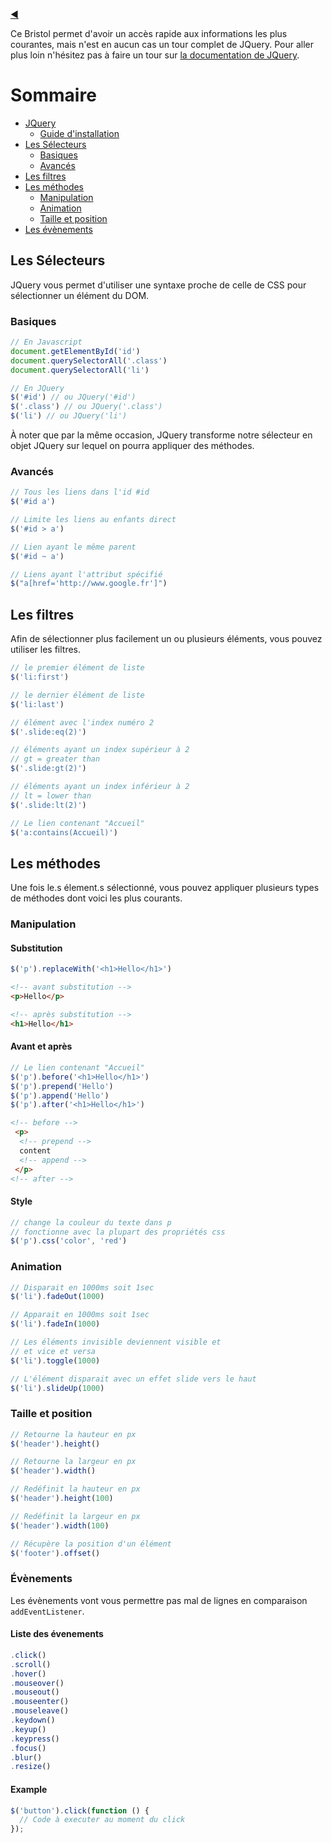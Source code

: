 [:arrow_backward:](../README.md)

Ce Bristol permet d'avoir un accès rapide aux informations les plus courantes, mais n'est en aucun cas un tour complet de JQuery. Pour aller plus loin n'hésitez pas à faire un tour sur [la documentation de JQuery](https://api.jquery.com/).

# Sommaire

- [JQuery](#jquery)
  - [Guide d'installation](INSTALL.md)
- [Les Sélecteurs](#les-selecteurs)
  - [Basiques](#basiques)
  - [Avancés](#avances)
- [Les filtres](#les-filtres)
- [Les méthodes](#les-methodes)
  - [Manipulation](#manipulation)
  - [Animation](#animation)
  - [Taille et position](#taille-et-position)
- [Les évènements](#les-evenements)

## Les Sélecteurs

JQuery vous permet d'utiliser une syntaxe proche de celle de CSS pour sélectionner un élément du DOM.

### Basiques

```js
// En Javascript
document.getElementById('id')
document.querySelectorAll('.class')
document.querySelectorAll('li')

// En JQuery
$('#id') // ou JQuery('#id')
$('.class') // ou JQuery('.class')
$('li') // ou JQuery('li')
```

À noter que par la même occasion, JQuery transforme notre sélecteur en objet JQuery sur lequel on pourra appliquer des méthodes.

### Avancés

```js
// Tous les liens dans l'id #id
$('#id a')

// Limite les liens au enfants direct
$('#id > a')

// Lien ayant le même parent
$('#id ~ a')

// Liens ayant l'attribut spécifié
$("a[href='http://www.google.fr']")
```

## Les filtres

Afin de sélectionner plus facilement un ou plusieurs éléments, vous pouvez utiliser les filtres.

```js
// le premier élément de liste
$('li:first')

// le dernier élément de liste
$('li:last')

// élément avec l'index numéro 2
$('.slide:eq(2)')

// éléments ayant un index supérieur à 2
// gt = greater than
$('.slide:gt(2)')

// éléments ayant un index inférieur à 2
// lt = lower than
$('.slide:lt(2)')

// Le lien contenant "Accueil"
$('a:contains(Accueil)')
```

## Les méthodes

Une fois le.s élement.s sélectionné, vous pouvez appliquer plusieurs types de méthodes dont voici les plus courants.

### Manipulation

#### Substitution

```js
$('p').replaceWith('<h1>Hello</h1>')
```

```html
<!-- avant substitution -->
<p>Hello</p>

<!-- après substitution -->
<h1>Hello</h1>
```

#### Avant et après

```js
// Le lien contenant "Accueil"
$('p').before('<h1>Hello</h1>')
$('p').prepend('Hello')
$('p').append('Hello')
$('p').after('<h1>Hello</h1>')
```

```html
<!-- before -->
 <p>
  <!-- prepend -->
  content
  <!-- append -->
 </p>
<!-- after -->
```

#### Style

```js
// change la couleur du texte dans p
// fonctionne avec la plupart des propriétés css
$('p').css('color', 'red')
```

### Animation

```js
// Disparait en 1000ms soit 1sec
$('li').fadeOut(1000)

// Apparait en 1000ms soit 1sec
$('li').fadeIn(1000)

// Les éléments invisible deviennent visible et
// et vice et versa
$('li').toggle(1000)

// L'élément disparait avec un effet slide vers le haut
$('li').slideUp(1000)
```

### Taille et position

```js
// Retourne la hauteur en px
$('header').height()

// Retourne la largeur en px
$('header').width()

// Redéfinit la hauteur en px
$('header').height(100)

// Redéfinit la largeur en px
$('header').width(100)

// Récupère la position d'un élément
$('footer').offset()
```

### Évènements

Les évènements vont vous permettre pas mal de lignes en comparaison `addEventListener`.

#### Liste des évenements

```js
.click()
.scroll()
.hover()
.mouseover()
.mouseout()
.mouseenter()
.mouseleave()
.keydown()
.keyup()
.keypress()
.focus()
.blur()
.resize()
```

#### Example

```js
$('button').click(function () {
  // Code à executer au moment du click
});
```

